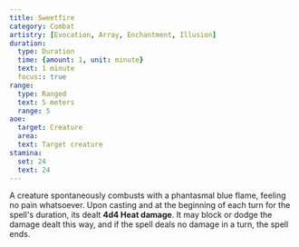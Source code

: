 ```yaml
---
title: Sweetfire
category: Combat
artistry: [Evocation, Array, Enchantment, Illusion]
duration:
  type: Duration
  time: {amount: 1, unit: minute}
  text: 1 minute
  focus:: true
range:
  type: Ranged
  text: 5 meters
  range: 5
aoe:
  target: Creature
  area: 
  text: Target creature
stamina:
  set: 24
  text: 24
---
```

A creature spontaneously combusts with a phantasmal blue flame, feeling no pain whatsoever. Upon casting and at the beginning of each turn for the spell's duration, its dealt **4d4 Heat damage**. It may block or dodge the damage dealt this way, and if the spell deals no damage in a turn, the spell ends.
